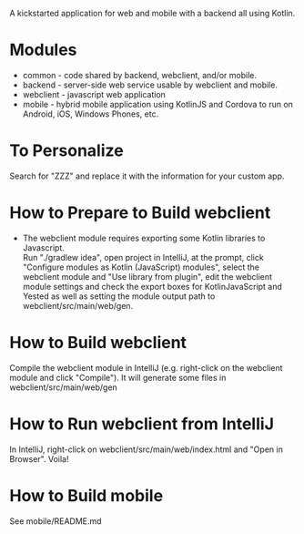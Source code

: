 A kickstarted application for web and mobile with a backend all using Kotlin.

# Modules                 

* common - code shared by backend, webclient, and/or mobile.
* backend - server-side web service usable by webclient and mobile.
* webclient - javascript web application
* mobile - hybrid mobile application using KotlinJS and Cordova to run on Android, iOS, Windows Phones, etc.

# To Personalize

Search for "ZZZ" and replace it with the information for your custom app.

# How to Prepare to Build webclient

* The webclient module requires exporting some Kotlin libraries to Javascript.  
Run "./gradlew idea", open project in IntelliJ, at the prompt, 
click "Configure modules as Kotlin (JavaScript) modules", 
select the webclient module and "Use library from plugin", 
edit the webclient module settings and check the export boxes for KotlinJavaScript and Yested
as well as setting the module output path to webclient/src/main/web/gen.
 
# How to Build webclient

Compile the webclient module in IntelliJ (e.g. right-click on the webclient module and click "Compile").
It will generate some files in webclient/src/main/web/gen

# How to Run webclient from IntelliJ

In IntelliJ, right-click on webclient/src/main/web/index.html and "Open in Browser".  Voila!

# How to Build mobile

See mobile/README.md
